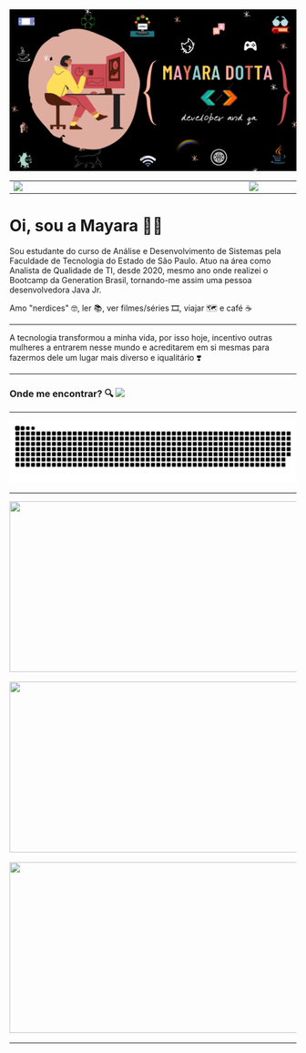 <img width="1000px" src="https://github.com/DottaMP/DottaMP/blob/master/imagens/Capa_github.png" />  

<center>
  <table>
    <tr>
        <td><img width="400px" align="left" src="https://github-readme-stats.vercel.app/api/top-langs/?username=DottaMP&hide=html&layout=compact&theme=radical" /></td>
        <td><img width="495px" align="left" src="https://github-readme-stats.vercel.app/api?username=DottaMP&theme=radical"/></td>
    </tr>   
  </table>
</center>  

# Oi, sou a Mayara 👩‍💻 


Sou estudante do curso de Análise e Desenvolvimento de Sistemas pela Faculdade de Tecnologia do Estado de São Paulo. 
Atuo na área como Analista de Qualidade de TI, desde 2020, mesmo ano onde realizei o Bootcamp da Generation Brasil, tornando-me assim uma pessoa desenvolvedora Java Jr.

Amo "nerdices" :nerd_face:, ler :books:, ver filmes/séries :film_strip:, viajar :world_map: e café :coffee:

---

A tecnologia transformou a minha vida, por isso hoje, incentivo outras mulheres a entrarem nesse mundo e acreditarem em si mesmas para fazermos dele um lugar mais diverso e iqualitário :heavy_heart_exclamation:  

---

### Onde me encontrar? :mag: <a href="https://dottamp.github.io/" target="_blank"><img src="https://img.shields.io/website?down_color=lightgrey&down_message=offline&up_color=informational&up_message=find%20me%20here&url=https%3A%2F%2Fdottamp.github.io%2F" target="_blank"></a> 

---
  
![Snake animation](https://github.com/DottaMP/DottaMP/blob/output/github-contribution-grid-snake.svg)

---

<p align="left">
<img src="https://media1.giphy.com/media/LMcB8XospGZO8UQq87/giphy.gif?cid=ecf05e478gsfqosh67e3ktlzte0ktzlkc0x155caglw3mpq3&rid=giphy.gif" width="600" height="300">
<p>  
<p align="right">
<img src="https://media2.giphy.com/media/VZCFpF6sUyoG6l5SrY/100.webp?cid=ecf05e47rnn46p772ekuoa7ocxclm3g0acjtyat2f1ml92t4&rid=100.webp&ct=g" width="600" height="300">
<p>  
<p align="left">
<img src="https://media2.giphy.com/media/JIX9t2j0ZTN9S/200w.webp?cid=ecf05e47t0qpavyg5iy7bud1iyuz7sjp4e77bmixkzd3d64l&rid=200w.webp&ct=g" width="600" height="300">
<p>  

---

<!--
A woman who loves programming, technology and coffee. :coffee:  
###### Uma mulher que ama programar, tecnologia e café.
---
This is the place where I opensource stuff and break things. :sparkles:
###### Esse é o lugar onde eu abro o código e quebro coisas...
---  

### I'm curious to learn and understand the latest technology. :satellite: 
###### Estou curiosa para aprender e entender as tecnologias mais recentes.
### Over here you all find:
###### Aqui você encontrará:

![Top Langs](https://github-readme-stats.vercel.app/api/top-langs/?username=DottaMP&layout=compact&theme=radical)
<p align="left">   

###### and more... 
###### e mais...

<img src="https://raw.githubusercontent.com/MikeCodesDotNET/ColoredBadges/master/png/dev/languages/java.png" width="70" height="20">&nbsp;
<img src="https://raw.githubusercontent.com/MikeCodesDotNET/ColoredBadges/master/png/dev/languages/js.png" width="70" height="20">&nbsp;
<img src="https://raw.githubusercontent.com/MikeCodesDotNET/ColoredBadges/master/png/dev/languages/python.png" width="70" height="20">&nbsp;
<img src="https://img.shields.io/badge/MySQL-00000F?style=for-the-badge&logo=mysql&logoColor=white" width="70" height="20">&nbsp;
<img src="https://raw.githubusercontent.com/MikeCodesDotNET/ColoredBadges/master/png/dev/tools/docker.png" width="70" height="20">&nbsp;
<img src="https://raw.githubusercontent.com/MikeCodesDotNET/ColoredBadges/master/png/dev/frameworks/angular.png" width="70" height="20">&nbsp;     
<img src="https://img.shields.io/badge/Spring-6DB33F?style=for-the-badge&logo=spring&logoColor=white" width="70" height="20">&nbsp;
<img src="https://raw.githubusercontent.com/MikeCodesDotNET/ColoredBadges/master/png/dev/frameworks/bootstrap.png" width="70" height="20">&nbsp;
<img src="https://raw.githubusercontent.com/MikeCodesDotNET/ColoredBadges/master/png/dev/tools/visualstudio.png" width="70" height="20">&nbsp;
<img src="https://img.shields.io/badge/C-00599C?style=for-the-badge&logo=c&logoColor=white" width="70" height="20">&nbsp;
<img src="https://img.shields.io/badge/Amazon_AWS-232F3E?style=for-the-badge&logo=amazon-aws&logoColor=white" width="70" height="20">&nbsp;
<img src="https://raw.githubusercontent.com/MikeCodesDotNET/ColoredBadges/master/png/dev/misc/web.png" width="70" height="20">&nbsp;

&nbsp; <img src="https://media0.giphy.com/media/AOSwwqVjNZlDO/200w.webp?cid=ecf05e4758d1a0e51cc00438214c03daf26abc95ba41b2d2&rid=200w.webp" width="250" height="125">


<!--
**DottaMP/DottaMP** is a ✨ _special_ ✨ repository because its `README.md` (this file) appears on your GitHub profile.


<!--
Here are some ideas to get you started:

<!--- 🔭 I’m currently working on ...
<!--- 🌱 I’m currently learning ...
<!--- 👯 I’m looking to collaborate on ...
<!--- 🤔 I’m looking for help with ...
<!--- 💬 Ask me about ...
<!--- 📫 How to reach me: ...
<!--- 😄 Pronouns: ...
<!--- ⚡ Fun fact: ...
->
